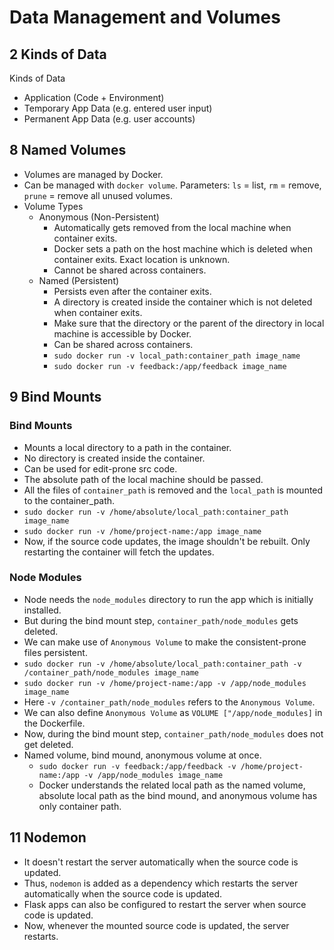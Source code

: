 # Data Management and Volumes

## 2 Kinds of Data

Kinds of Data
- Application (Code + Environment)
- Temporary App Data (e.g. entered user input)
- Permanent App Data (e.g. user accounts)

## 8 Named Volumes

- Volumes are managed by Docker.
- Can be managed with `docker volume`. Parameters: `ls` = list, `rm` = remove, `prune` = remove all unused volumes.
- Volume Types
  - Anonymous (Non-Persistent)
    - Automatically gets removed from the local machine when container exits.
    - Docker sets a path on the host machine which is deleted when container exits. Exact location is unknown.
    - Cannot be shared across containers.
  - Named (Persistent)
    - Persists even after the container exits.
    - A directory is created inside the container which is not deleted when container exits.
    - Make sure that the directory or the parent of the directory in local machine is accessible by Docker.
    - Can be shared across containers.
    - `sudo docker run -v local_path:container_path image_name`
    - `sudo docker run -v feedback:/app/feedback image_name`

## 9 Bind Mounts

### Bind Mounts

- Mounts a local directory to a path in the container.
- No directory is created inside the container.
- Can be used for edit-prone src code.
- The absolute path of the local machine should be passed.
- All the files of `container_path` is removed and the `local_path` is mounted to the container_path.
- `sudo docker run -v /home/absolute/local_path:container_path image_name`
- `sudo docker run -v /home/project-name:/app image_name`
- Now, if the source code updates, the image shouldn't be rebuilt. Only restarting the container will fetch the updates.

### Node Modules

- Node needs the `node_modules` directory to run the app which is initially installed.
- But during the bind mount step, `container_path/node_modules` gets deleted.
- We can make use of `Anonymous Volume` to make the consistent-prone files persistent.
- `sudo docker run -v /home/absolute/local_path:container_path -v /container_path/node_modules image_name`
- `sudo docker run -v /home/project-name:/app -v /app/node_modules image_name`
- Here `-v /container_path/node_modules` refers to the `Anonymous Volume`.
- We can also define `Anonymous Volume` as `VOLUME ["/app/node_modules]` in the Dockerfile.
- Now, during the bind mount step, `container_path/node_modules` does not get deleted.
- Named volume, bind mound, anonymous volume at once.
  - `sudo docker run -v feedback:/app/feedback -v /home/project-name:/app -v /app/node_modules image_name`
  - Docker understands the related local path as the named volume, absolute local path as the bind mound,
  and anonymous volume has only container path.

## 11 Nodemon

- It doesn't restart the server automatically when the source code is updated.
- Thus, `nodemon` is added as a dependency which restarts the server automatically when the source code is updated.
- Flask apps can also be configured to restart the server when source code is updated.
- Now, whenever the mounted source code is updated, the server restarts.

